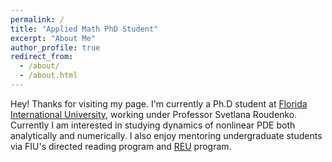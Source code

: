 ```yaml
---
permalink: /
title: "Applied Math PhD Student"
excerpt: "About Me"
author_profile: true
redirect_from: 
  - /about/
  - /about.html
---
```

Hey! Thanks for visiting my page. I'm currently a Ph.D student at [Florida International University](https://case.fiu.edu/mathstat/), working under Professor Svetlana Roudenko. Currently I am interested in studying dynamics of nonlinear PDE both analytically and numerically. I also enjoy mentoring undergraduate students via FIU's directed reading program and [REU](https://case.fiu.edu/mathstat/opportunities/amrpu/) program.


